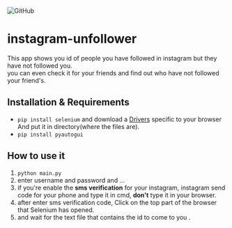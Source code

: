 ![GitHub](https://img.shields.io/github/license/Noviin78/instagram-unfollower?color=orange)

# instagram-unfollower

This app shows you id of people you have followed in instagram but they have not followed you.<br />you can even check it for your friends and find out who  have not followed your friend's.

## Installation & Requirements
- `pip install selenium` and download a [Drivers](https://pypi.org/project/selenium/) specific to your browser And put it in directory(where the files are).
- `pip install pyautogui`

## How to use it
1. `python main.py`
2. enter username and password and ... 
3. if you're enable the **sms verification** for your instagram, instagram send code for your phone and type it in cmd, **don't** type it in your browser.
4. after enter sms verification code, Click on the top part of the browser that Selenium has opened.
5. and wait for the text file that contains the id to come to you .
